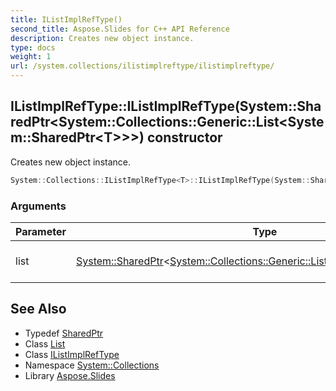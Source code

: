 ```yaml
---
title: IListImplRefType()
second_title: Aspose.Slides for C++ API Reference
description: Creates new object instance.
type: docs
weight: 1
url: /system.collections/ilistimplreftype/ilistimplreftype/
---
```

## IListImplRefType::IListImplRefType(System::SharedPtr\<System::Collections::Generic::List\<System::SharedPtr\<T\>\>\>) constructor


Creates new object instance.

```cpp
System::Collections::IListImplRefType<T>::IListImplRefType(System::SharedPtr<System::Collections::Generic::List<System::SharedPtr<T>>> list)
```


### Arguments

| Parameter | Type | Description |
| --- | --- | --- |
| list | [System::SharedPtr](../../../system/sharedptr/)\<[System::Collections::Generic::List](../../../system.collections.generic/list/)\<[System::SharedPtr](../../../system/sharedptr/)\<T\>\>\> | generic collection to wrap |

## See Also

* Typedef [SharedPtr](../../../system/sharedptr/)
* Class [List](../../../system.collections.generic/list/)
* Class [IListImplRefType](../)
* Namespace [System::Collections](../../)
* Library [Aspose.Slides](../../../)